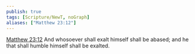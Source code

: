 ```yaml
---
publish: true
tags: [Scripture/NewT, noGraph]
aliases: ["Matthew 23:12"]
---
```

[Matthew 23:12](https://churchofjesuschrist.org/study/scriptures/nt/matt/23?lang=eng&id=p12#p12) And whosoever shall exalt himself shall be abased; and he that shall humble himself shall be exalted.
